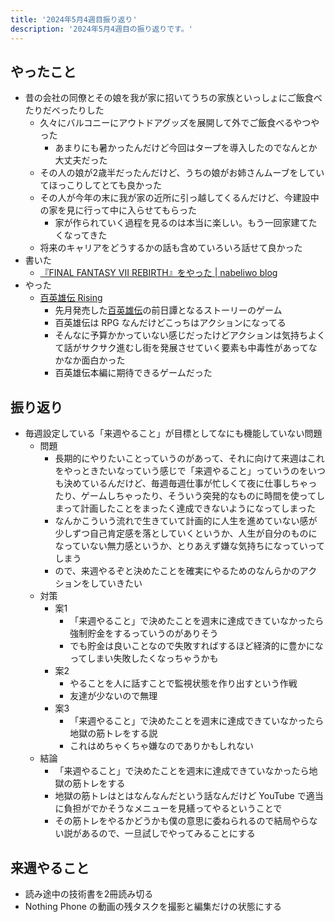 ```yaml
---
title: '2024年5月4週目振り返り'
description: '2024年5月4週目の振り返りです。'
---
```


## やったこと

- 昔の会社の同僚とその娘を我が家に招いてうちの家族といっしょにご飯食べたりだべったりした
  - 久々にバルコニーにアウトドアグッズを展開して外でご飯食べるやつやった
    - あまりにも暑かったんだけど今回はタープを導入したのでなんとか大丈夫だった
  - その人の娘が2歳半だったんだけど、うちの娘がお姉さんムーブをしていてほっこりしてとても良かった
  - その人が今年の末に我が家の近所に引っ越してくるんだけど、今建設中の家を見に行って中に入らせてもらった
    - 家が作られていく過程を見るのは本当に楽しい。もう一回家建てたくなってきた
  - 将来のキャリアをどうするかの話も含めていろいろ話せて良かった
- 書いた
  - [『FINAL FANTASY VII REBIRTH』をやった | nabeliwo blog](https://www.nabeliwo.blue/blog/2024/05/ff7-rebirth)
- やった
  - [百英雄伝 Rising](https://store-jp.nintendo.com/list/software/70010000044290.html)
    - 先月発売した[百英雄伝](https://store-jp.nintendo.com/list/software/70010000056457.html)の前日譚となるストーリーのゲーム
    - 百英雄伝は RPG なんだけどこっちはアクションになってる
    - そんなに予算かかっていない感じだったけどアクションは気持ちよくて話がサクサク進むし街を発展させていく要素も中毒性があってなかなか面白かった
    - 百英雄伝本編に期待できるゲームだった

## 振り返り

- 毎週設定している「来週やること」が目標としてなにも機能していない問題
  - 問題
    - 長期的にやりたいことっていうのがあって、それに向けて来週はこれをやっときたいなっていう感じで「来週やること」っていうのをいつも決めているんだけど、毎週毎週仕事が忙しくて夜に仕事しちゃったり、ゲームしちゃったり、そういう突発的なものに時間を使ってしまって計画したことをまったく達成できないようになってしまった
    - なんかこういう流れで生きていて計画的に人生を進めていない感が少しずつ自己肯定感を落としていくというか、人生が自分のものになっていない無力感というか、とりあえず嫌な気持ちになっていってしまう
    - ので、来週やるぞと決めたことを確実にやるためのなんらかのアクションをしていきたい
  - 対策
    - 案1
      - 「来週やること」で決めたことを週末に達成できていなかったら強制貯金をするっていうのがありそう
      - でも貯金は良いことなので失敗すればするほど経済的に豊かになってしまい失敗したくなっちゃうかも
    - 案2
      - やることを人に話すことで監視状態を作り出すという作戦
      - 友達が少ないので無理
    - 案3
      - 「来週やること」で決めたことを週末に達成できていなかったら地獄の筋トレをする説
      - これはめちゃくちゃ嫌なのでありかもしれない
  - 結論
    - 「来週やること」で決めたことを週末に達成できていなかったら地獄の筋トレをする
    - 地獄の筋トレはとはなんなんだという話なんだけど YouTube で適当に負担がでかそうなメニューを見繕ってやるということで
    - その筋トレをやるかどうかも僕の意思に委ねられるので結局やらない説があるので、一旦試しでやってみることにする

## 来週やること

- 読み途中の技術書を2冊読み切る
- Nothing Phone の動画の残タスクを撮影と編集だけの状態にする
